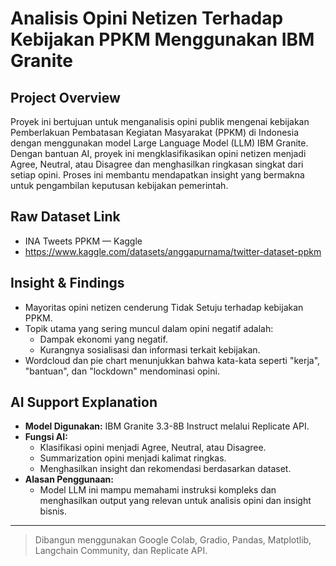 # Analisis Opini Netizen Terhadap Kebijakan PPKM Menggunakan IBM Granite

## Project Overview

Proyek ini bertujuan untuk menganalisis opini publik mengenai kebijakan Pemberlakuan Pembatasan Kegiatan Masyarakat (PPKM) di Indonesia dengan menggunakan model Large Language Model (LLM) IBM Granite. Dengan bantuan AI, proyek ini mengklasifikasikan opini netizen menjadi Agree, Neutral, atau Disagree dan menghasilkan ringkasan singkat dari setiap opini. Proses ini membantu mendapatkan insight yang bermakna untuk pengambilan keputusan kebijakan pemerintah.

## Raw Dataset Link

- INA Tweets PPKM — Kaggle
- https://www.kaggle.com/datasets/anggapurnama/twitter-dataset-ppkm

## Insight & Findings

- Mayoritas opini netizen cenderung Tidak Setuju terhadap kebijakan PPKM.
- Topik utama yang sering muncul dalam opini negatif adalah:
  - Dampak ekonomi yang negatif.
  - Kurangnya sosialisasi dan informasi terkait kebijakan.
- Wordcloud dan pie chart menunjukkan bahwa kata-kata seperti "kerja", "bantuan", dan "lockdown" mendominasi opini.

## AI Support Explanation

- **Model Digunakan:** IBM Granite 3.3-8B Instruct melalui Replicate API.
- **Fungsi AI:**
  - Klasifikasi opini menjadi Agree, Neutral, atau Disagree.
  - Summarization opini menjadi kalimat ringkas.
  - Menghasilkan insight dan rekomendasi berdasarkan dataset.
- **Alasan Penggunaan:**
  - Model LLM ini mampu memahami instruksi kompleks dan menghasilkan output yang relevan untuk analisis opini dan insight bisnis.

---

> Dibangun menggunakan Google Colab, Gradio, Pandas, Matplotlib, Langchain Community, dan Replicate API.
